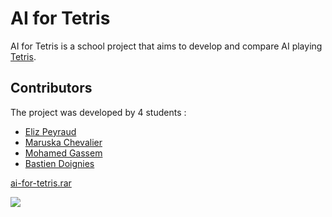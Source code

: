 # AI for Tetris

AI for Tetris is a school project that aims to develop and compare AI playing 
[Tetris](https://en.wikipedia.org/wiki/Tetris).

## Contributors

The project was developed by 4 students : 

* [Eliz Peyraud](https://www.linkedin.com/in/eliz-peyraud-574654161/)
* [Maruska Chevalier](https://www.linkedin.com/in/maruska-chevalier-223202186/)
* [Mohamed Gassem](https://www.linkedin.com/in/mohamed-gassem/)
* [Bastien Doignies](https://www.linkedin.com/in/bastien-doignies/)

[ai-for-tetris.rar](/ai-for-tetris/ai-for-tetris.rar)

<img src="video-1592426038.gif?raw=true"/>

